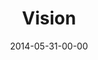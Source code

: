 ---
layout: message
category: message
series: "The New Man"
title: "Vision"
date: 2014-05-31-00-00
message_id: 866
program: "http://s3.amazonaws.com/crossroads-media/documents/05_31-06_01_14Program.pdf"
description: "Brian Tome talks about how the new man has vision."
video: "http://s3.amazonaws.com/crossroads-media/messages/video/thenewman_06.mp4"
video-duration: ":"
yt-video-id: "uENFIHLQBic"
video-image: "http://s3.amazonaws.com/crossroads-media/images/thenewman_06_still.jpg"
sc-permalink-url: "http://soundcloud.com/crdschurch/vision"
audio: "http://s3.amazonaws.com/crossroads-media/messages/audio/thenewman_06.mp3"
audio-duration: ":"
tag: 
 - program
 - brian-tome
 - crossroads
 - crossroads-church
 - man
 - vision
explicit: false
---